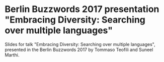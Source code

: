 # Berlin Buzzwords 2017 presentation "Embracing Diversity: Searching over multiple languages" 

Slides for talk "Embracing Diversity: Searching over multiple languages", presented in the
Berlin Buzzwords 2017 by Tommaso Teofili and Suneel Marthi.
